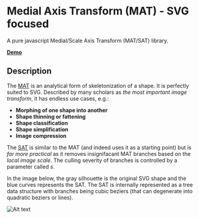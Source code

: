 # Medial Axis Transform (MAT) - SVG focused
A pure javascript Medial/Scale Axis Transform (MAT/SAT) library.

**[Demo](http://mat-demo.appspot.com)**

## Description

The [MAT](https://en.wikipedia.org/wiki/Medial_axis) is an analytical form of skeletonization of a shape. It is perfectly suited to SVG. Described by many scholars as *the most important image transform*, it has endless use cases, e.g.:
* **Morphing of one shape into another**
* **Shape thinning or fattening**
* **Shape classification**
* **Shape simplification**
* **Image compression**

The [SAT](http://www.balintmiklos.com/scale-axis/theory_socg_2009.html) is similar to the MAT (and indeed uses it as a starting point) but is *far more practical* as it removes insignifacant MAT branches based on the *local image scale*. The culling severity of branches is controlled by a parameter called *s*.

In the image below, the gray silhouette is the original SVG shape and the blue curves represents the SAT. The SAT is internally represented as a tree data structure with branches being cubic beziers (that can degenerate into quadratic beziers or lines).

![Alt text](https://raw.github.com/FlorisSteenkamp/MAT/master/github%20assets/two-hole.png)


<!-- SVGs from publicdomainvectors.org -->
